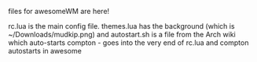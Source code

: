 files for awesomeWM are here!

rc.lua is the main config file.
themes.lua has the background (which is ~/Downloads/mudkip.png)
and autostart.sh is a file from the Arch wiki which auto-starts compton - goes into the very end of rc.lua and compton autostarts in awesome
